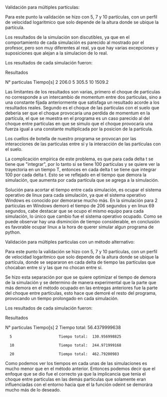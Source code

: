 Validación para múltiples partículas:

Para este punto la validación se hizo con 5, 7 y 10 partículas, con un perfil de velocidad logaritmico que solo depende de la altura donde se ubique la partícula.

Los resultados de la simulación son discutibles, ya que en el comportamiento de cada simulación es parecido al mostrado por el profesor, pero son muy diferentes al real, ya que hay varias excepciones y suposiciones que alejan a la simulacion de lo real.

Los resultados de cada simulación fueron:

Resultados

N° particulas             Tiempo[s]
      2                      206.0
      5                     305.5
      10                    1509.2

Las limitantes de los resultados son varias, primero el choque de particulas no corresponde a un intercambio de momentum entre dos particulas, sino a una constante fijada anteriormente que satisfaga un resultado acorde a los resultados reales. Segundo es el choque de las partículas con el suelo que deberia ser que el choque provocaría una perdida de momentum en la partícula, el que se muestra en el programa es un caso parecido al del choque entre partículas en que se simulo que el choque provocaría una fuerza igual a una constante multiplicada por la posicion de la partícula.

Los cuellos de botella de nuestro programa se provocan por las interacciones de las particulas entre sí y la interacción de las partículas con el suelo. 

La complicación empírica de este problema, es que para cada delta t se tiene que "integrar", por lo tanto si se tiene 100 partículas y se quiere ver la trayectoria en un tiempo T, entonces en cada delta t se tiene que integrar 100 por cada delta t. Esto se ve reflejado en el tiempo que demora la simulación, que aumenta por cada partícula que se agrega a la simulación.

Solución para acortar el tiempo entre cada simulación,  es ocupar el sistema operativo de linux para cada simulación, ya que el sistema operativo Windows es conocido por demorarse mucho más. En la simulación para 2 particulas en Windows demoró el tiempo de 206 segundos y en linux 69 segundos, cabe destacar que se ocupo el mismo equipo para cada simulación, lo único que cambio fue el sistema operativo ocupado. Como se puede observar hay una disminción de tiempo considerable, en conclusión es favorable ocupar linux a la hora de querer simular algun programa de python.

Validación para múltiples particulas con un método alternativo:

Para este punto la validación se hizo con 5, 7 y 10 partículas, con un perfil de velocidad logaritmico que solo depende de la altura donde se ubique la partícula, donde se separaron en cada delta de tiempo las partículas que chocaban entre sí y las que no chocan entre sí. 

Se hizo esta separación por que se quiere optimizar el tiempo de demora de la simulación y se determino de manera experimental que la parte que más demora en el método ocupado en las entregas anteriores fue la parte del choque entre partículas, esto hace que demoré el resto del programa, provocando un tiempo prolongado en cada simulación.

Los resultados de cada simulación fueron:

Resultados

N° particulas             Tiempo[s]
      2						Tiempo total:  56.4379999638

      5 					Tiempo total:  130.956998825

      10 					Tiempo total:  244.971999168

	  20					Tiempo total:  462.79200983

Como podemos ver los tiempos en cada unas de las simulaciones es mucho menor que en el método anterior. Entonces podemos decir que el enfoque que se dio fue el correcto ya que la implicancia que tenia el choque entre particulas en las demás particulas que solamente eran influenciadas con el entorno hacia que el la función odeint se demorára mucho más de lo deseado. 

